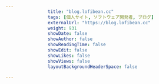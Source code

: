 ---
                title: "blog.lofibean.cc"
                tags: [個人サイト, ソフトウェア開発者, ブログ]
                externalUrl: "https://blog.lofibean.cc"
                weight: 931
                showDate: false
                showAuthor: false
                showReadingTime: false
                showEdit: false
                showLikes: false
                showViews: false
                layoutBackgroundHeaderSpace: false
                ---

